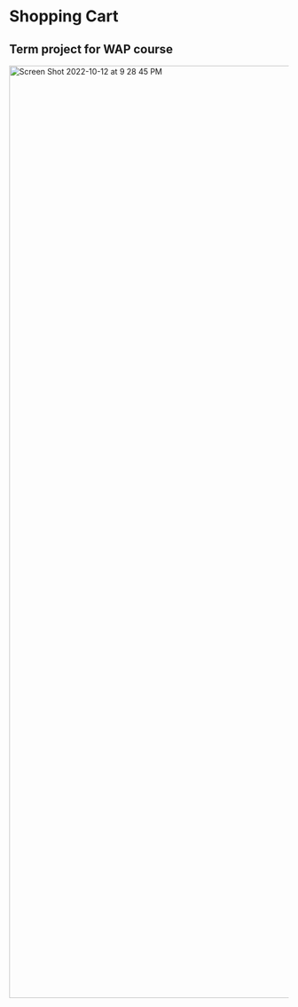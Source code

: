 # Shopping Cart
## Term project for WAP course


<img width="1680" alt="Screen Shot 2022-10-12 at 9 28 45 PM" src="https://user-images.githubusercontent.com/33412879/195485088-96826ce7-7231-42f9-a130-72808cefd510.png">
